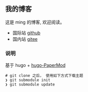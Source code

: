 ## 我的博客

这是 ming 的博客,  欢迎阅读。

- 国际站 [github](https://github.com/feitian124/blog)
- 国内站 [gitee](https://gitee.com/feitian124/blog)

### 说明

基于 hugo + [hugo-PaperMod](https://github.com/feitian124/hugo-PaperMod)

```shell
# git clone 之后， 使用如下方式下载主题
❯ git submodule init
❯ git submodule update

```
